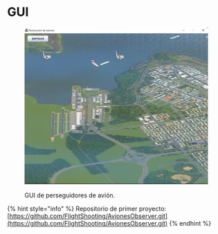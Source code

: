 # GUI

<figure><img src=".gitbook/assets/gui.png" alt=""><figcaption><p>GUI de perseguidores de avión. </p></figcaption></figure>

{% hint style="info" %}
Repositorio de primer proyecto: [https://github.com/FlightShooting/AvionesObserver.git](https://github.com/FlightShooting/AvionesObserver.git)
{% endhint %}
